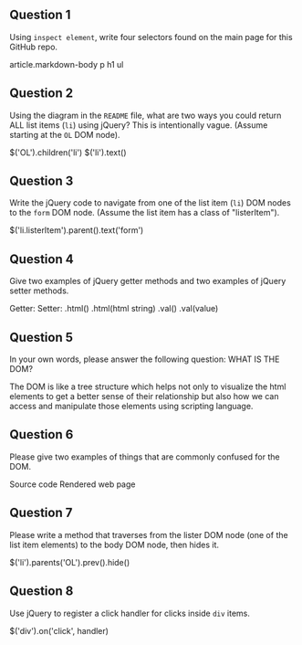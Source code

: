 ## Question 1

Using `inspect element`, write four selectors found on the main page for this
GitHub repo.

article.markdown-body
p
h1
ul

## Question 2

Using the diagram in the `README` file, what are two ways you could return ALL
list items (`li`) using jQuery? This is intentionally vague. (Assume starting
at the `OL` DOM node).

$('OL').children('li')
$('li').text()


## Question 3

Write the jQuery code to navigate from one of the list item (`li`) DOM nodes to
the `form` DOM node. (Assume the list item has a class of "listerItem").

$('li.listerItem').parent().text('form')


## Question 4

Give two examples of jQuery getter methods and two examples of jQuery setter
methods.

Getter:     Setter:
.html()     .html(html string)
.val()      .val(value)


## Question 5

In your own words, please answer the following question: WHAT IS THE DOM?

The DOM is like a tree structure which helps not only to visualize the html elements
to get a better sense of their relationship but also how we can access and manipulate
those elements using scripting language.

## Question 6

Please give two examples of things that are commonly confused for the DOM.

Source code
Rendered web page

## Question 7

Please write a method that traverses from the lister DOM node (one of the list
item elements) to the body DOM node, then hides it.

$('li').parents('OL').prev().hide()


## Question 8

Use jQuery to register a click handler for clicks inside `div` items.

$('div').on('click', handler)
